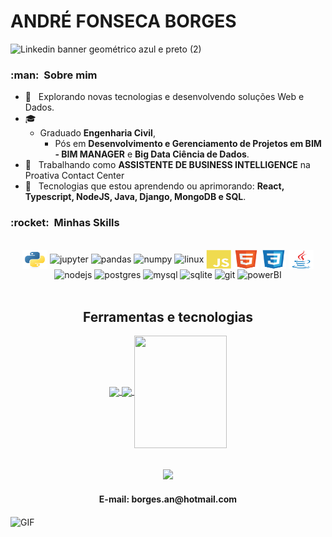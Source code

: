 # ANDRÉ FONSECA BORGES
![Linkedin banner geométrico azul  e preto (2)](https://user-images.githubusercontent.com/82332461/177055278-7f250ab8-4f38-4074-a2dc-03022474e0fa.png)


<h3> :man: &nbsp;Sobre mim </h3>

- 🤔 &nbsp; Explorando novas tecnologias e desenvolvendo soluções Web e Dados.
- 🎓 &nbsp; 
     - Graduado **Engenharia Civil**,
          - Pós em **Desenvolvimento e Gerenciamento de Projetos em BIM - BIM MANAGER** e **Big Data Ciência de Dados**.
- 💼 &nbsp; Trabalhando como **ASSISTENTE DE BUSINESS INTELLIGENCE** na Proativa Contact Center
- 🌱 &nbsp; Tecnologias que estou aprendendo ou aprimorando: **React, Typescript, NodeJS, Java, Django, MongoDB e SQL**.

<h3> :rocket: &nbsp;Minhas Skills </h3>

<div  align="center"> 
  <div style="display: inline_block"><br>
  <img align="center" alt="Python" height="30" width="40" src="https://raw.githubusercontent.com/devicons/devicon/master/icons/python/python-original.svg">
   <img align="center" alt="jupyter" height="30" width="40" src="https://encrypted-tbn0.gstatic.com/images?q=tbn:ANd9GcSn2rk9CBKtiLAEKhtgGw48P2iFtJ7MjeYyN2-CvEQW4j8KcjTmv5AwwrynXovtwBXEgsg&usqp=CAU">
   <img align="center" alt="pandas" height="30" width="100" src="https://i.redd.it/c6h7rok9c2v31.jpg">
   <img align="center" alt="numpy" height="30" width="40" src="https://user-images.githubusercontent.com/67586773/105040771-43887300-5a88-11eb-9f01-bee100b9ef22.png">
   <img align="center" alt="linux" height="30" width="40" src="https://www.vectorlogo.zone/logos/linux/linux-icon.svg">
   <img align="center" alt="Rafa-Js" height="30" width="40" src="https://raw.githubusercontent.com/devicons/devicon/master/icons/javascript/javascript-plain.svg">
  <img align="center" alt="HTML" height="30" width="40" src="https://raw.githubusercontent.com/devicons/devicon/master/icons/html5/html5-original.svg">
  <img align="center" alt="CSS" height="30" width="40" src="https://raw.githubusercontent.com/devicons/devicon/master/icons/css3/css3-original.svg">
  <img align="center" alt="java" height="30" width="40" src="https://raw.githubusercontent.com/devicons/devicon/master/icons/java/java-original.svg">
  <img align="center" alt="nodejs" height="30" width="40" src="https://www.vectorlogo.zone/logos/nodejs/nodejs-icon.svg">
  <img align="center" alt="postgres" height="30" width="40" src="https://www.vectorlogo.zone/logos/postgresql/postgresql-icon.svg">
  <img align="center" alt="mysql" height="30" width="40" src="https://www.vectorlogo.zone/logos/mysql/mysql-official.svg">
  <img align="center" alt="sqlite" height="30" width="40" src="https://www.vectorlogo.zone/logos/sqlite/sqlite-icon.svg">
  <img align="center" alt="git" height="30" width="40" src="https://www.vectorlogo.zone/logos/git-scm/git-scm-icon.svg">
  <img align="center" alt="powerBI" height="30" width="40" src="https://upload.wikimedia.org/wikipedia/commons/c/cf/New_Power_BI_Logo.svg">
   
</div>
<br>

## Ferramentas e tecnologias
 

<div>
  <a href="https://github.com/borgesds">
  <img height="180em" align="center" src="https://github-readme-stats.vercel.app/api?username=borgesds&show_icons=true&theme=react&include_all_commits=true&count_private=true"/>
  <img height="180em" align="center" src="https://github-readme-stats.vercel.app/api/top-langs/?username=borgesds&layout=compact&langs_count=7&theme=react" />

  <img align="center" width="148" height="180" src="https://media1.tenor.com/images/68e8337fb4eb7e40645d832c64762a8b/tenor.gif?itemid=19443613">
</div>
 <br>

  <br>
  <a href="https://www.linkedin.com/in/andreborgesds/" target="_blank"><img src="https://img.shields.io/badge/-LinkedIn-%230077B5?style=for-the-badge&logo=linkedin&logoColor=white" target="_blank"></a> 
 
 <h4>E-mail: borges.an@hotmail.com</h4>
</div>

 <img align="center" alt="GIF" src="https://github.com/abhisheknaiidu/abhisheknaiidu/blob/master/code.gif?raw=true" width="1000" height="500" />
